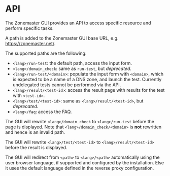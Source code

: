 # API

The Zonemaster GUI provides an API to access specific resource and perform
specific tasks.

A path is added to the Zonemaster GUI base URL, e.g.
<https://zonemaster.net/>.

The supported paths are the following:

* `<lang>/run-test`: the default path, access the input form.
* `<lang>/domain_check`: same as `run-test`, but *deprecated*.
* `<lang>/run-test/<domain>`: populate the input form with `<domain>`, which is
  expected to be a name of a DNS zone, and launch the test. Currently
  undelegated tests cannot be performed via the API.
* `<lang>/result/<test-id>`: access the result page with results for the test
  with `<test-id>`.
* `<lang>/test/<test-id>`: same as `<lang>/result/<test-id>`, but *deprecated*.
* `<lang>/faq`: access the FAQ.

The GUI will rewrite `<lang>/domain_check` to `<lang>/run-test` before the page
is displayed. Note that `<lang>/domain_check/<domain>` is **not** rewritten and
hence is an invalid path.

The GUI will rewrite `<lang>/test/<test-id>` to `<lang>/result/<test-id>`
before the result is displayed.

The GUI will redirect from `<path>` to `<lang>/<path>` automatically using the
user browser language, if supported and configured by the installation.
Else it uses the default language defined in the reverse proxy configuration.
